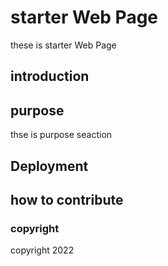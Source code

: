 # starter Web Page
these is starter Web Page
## introduction
## purpose
thse is purpose seaction

## Deployment
## how to contribute

### copyright
 copyright 2022